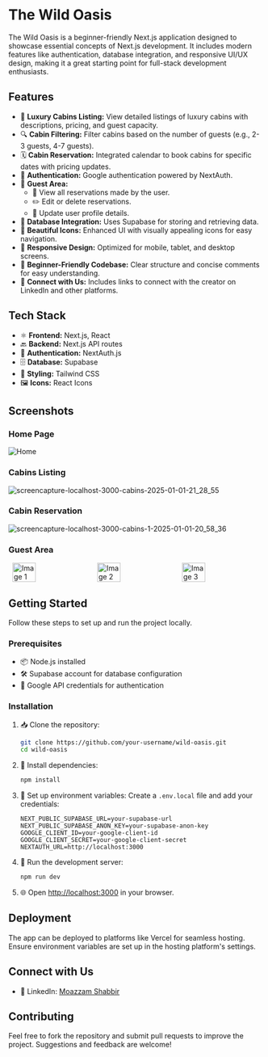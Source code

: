 # The Wild Oasis

The Wild Oasis is a beginner-friendly Next.js application designed to showcase essential concepts of Next.js development. It includes modern features like authentication, database integration, and responsive UI/UX design, making it a great starting point for full-stack development enthusiasts.

## Features

- 🌟 **Luxury Cabins Listing:** View detailed listings of luxury cabins with descriptions, pricing, and guest capacity.
- 🔍 **Cabin Filtering:** Filter cabins based on the number of guests (e.g., 2-3 guests, 4-7 guests).
- 🗓️ **Cabin Reservation:** Integrated calendar to book cabins for specific dates with pricing updates.
- 🔑 **Authentication:** Google authentication powered by NextAuth.
- 👤 **Guest Area:**
  - 📝 View all reservations made by the user.
  - ✏️ Edit or delete reservations.
  - 🔄 Update user profile details.
- 📂 **Database Integration:** Uses Supabase for storing and retrieving data.
- 🎨 **Beautiful Icons:** Enhanced UI with visually appealing icons for easy navigation.
- 📱 **Responsive Design:** Optimized for mobile, tablet, and desktop screens.
- 📘 **Beginner-Friendly Codebase:** Clear structure and concise comments for easy understanding.
- 🤝 **Connect with Us:** Includes links to connect with the creator on LinkedIn and other platforms.

## Tech Stack

- ⚛️ **Frontend:** Next.js, React
- 🔙 **Backend:** Next.js API routes
- 🔐 **Authentication:** NextAuth.js
- 🗄️ **Database:** Supabase
- 🎨 **Styling:** Tailwind CSS
- 🖼️ **Icons:** React Icons

## Screenshots

### Home Page
![Home](https://github.com/user-attachments/assets/e20806b5-9287-4093-b7fd-f15a9fceb5cc)

### Cabins Listing
![screencapture-localhost-3000-cabins-2025-01-01-21_28_55](https://github.com/user-attachments/assets/dd6e7880-9c62-4b14-95f4-d9fff49c1df9)

### Cabin Reservation
![screencapture-localhost-3000-cabins-1-2025-01-01-20_58_36](https://github.com/user-attachments/assets/55878699-3dd3-426e-8fdd-a9d5f7a99855)

### Guest Area
<div style="display: flex; justify-content: space-around;">
  <img src="https://github.com/user-attachments/assets/36424b53-db36-4d26-869f-c3b41ebe8ded" alt="Image 1" width="30%" />
  <img src="https://github.com/user-attachments/assets/7f5f77c6-df28-477d-b1c4-a0a73890b8d4" alt="Image 2" width="30%" />
  <img src="https://github.com/user-attachments/assets/48d250f2-c306-4987-9cd6-c79decfb129b" alt="Image 3" width="30%" />
</div>

## Getting Started

Follow these steps to set up and run the project locally.

### Prerequisites

- 📦 Node.js installed
- 🛠️ Supabase account for database configuration
- 🔑 Google API credentials for authentication

### Installation

1. 📥 Clone the repository:
   ```bash
   git clone https://github.com/your-username/wild-oasis.git
   cd wild-oasis
   ```
2. 📂 Install dependencies:
   ```bash
   npm install
   ```
3. 📝 Set up environment variables:
   Create a `.env.local` file and add your credentials:
   ```env
   NEXT_PUBLIC_SUPABASE_URL=your-supabase-url
   NEXT_PUBLIC_SUPABASE_ANON_KEY=your-supabase-anon-key
   GOOGLE_CLIENT_ID=your-google-client-id
   GOOGLE_CLIENT_SECRET=your-google-client-secret
   NEXTAUTH_URL=http://localhost:3000
   ```
4. 🚀 Run the development server:
   ```bash
   npm run dev
   ```
5. 🌐 Open [http://localhost:3000](http://localhost:3000) in your browser.

## Deployment

The app can be deployed to platforms like Vercel for seamless hosting. Ensure environment variables are set up in the hosting platform's settings.

## Connect with Us

- 💼 LinkedIn: [Moazzam Shabbir](https://www.linkedin.com/in/moazzamshabbir/)

## Contributing

Feel free to fork the repository and submit pull requests to improve the project. Suggestions and feedback are welcome!

